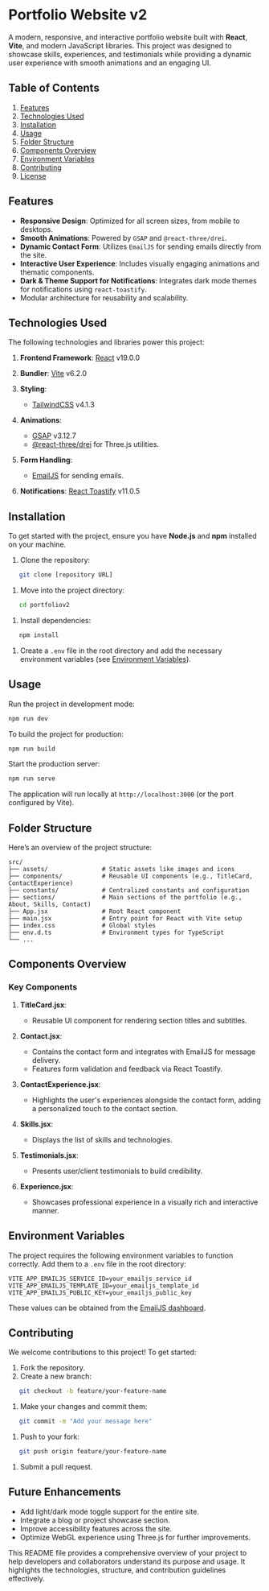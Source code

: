 # Portfolio Website v2
A modern, responsive, and interactive portfolio website built with **React**, **Vite**, and modern JavaScript libraries. This project was designed to showcase skills, experiences, and testimonials while providing a dynamic user experience with smooth animations and an engaging UI.
## Table of Contents
1. [Features](#features)
2. [Technologies Used](#technologies-used)
3. [Installation](#installation)
4. [Usage](#usage)
5. [Folder Structure](#folder-structure)
6. [Components Overview](#components-overview)
7. [Environment Variables](#environment-variables)
8. [Contributing](#contributing)
9. [License](#license)

## Features
- **Responsive Design**: Optimized for all screen sizes, from mobile to desktops.
- **Smooth Animations**: Powered by `GSAP` and `@react-three/drei`.
- **Dynamic Contact Form**: Utilizes `EmailJS` for sending emails directly from the site.
- **Interactive User Experience**: Includes visually engaging animations and thematic components.
- **Dark & Theme Support for Notifications**: Integrates dark mode themes for notifications using `react-toastify`.
- Modular architecture for reusability and scalability.

## Technologies Used
The following technologies and libraries power this project:
1. **Frontend Framework**: [React](https://reactjs.org/) v19.0.0
2. **Bundler**: [Vite](https://vitejs.dev/) v6.2.0
3. **Styling**:
    - [TailwindCSS](https://tailwindcss.com/) v4.1.3

4. **Animations**:
    - [GSAP](https://greensock.com/gsap/) v3.12.7
    - [@react-three/drei](https://github.com/pmndrs/drei) for Three.js utilities.

5. **Form Handling**:
    - [EmailJS](https://www.emailjs.com/) for sending emails.

6. **Notifications**: [React Toastify](https://github.com/fkhadra/react-toastify) v11.0.5

## Installation
To get started with the project, ensure you have **Node.js** and **npm** installed on your machine.
1. Clone the repository:
``` bash
   git clone [repository URL]
```
1. Move into the project directory:
``` bash
   cd portfoliov2
```
1. Install dependencies:
``` bash
   npm install
```
1. Create a `.env` file in the root directory and add the necessary environment variables (see [Environment Variables](#environment-variables)).

## Usage
Run the project in development mode:
``` bash
npm run dev
```
To build the project for production:
``` bash
npm run build
```
Start the production server:
``` bash
npm run serve
```
The application will run locally at `http://localhost:3000` (or the port configured by Vite).
## Folder Structure
Here’s an overview of the project structure:
``` 
src/
├── assets/               # Static assets like images and icons
├── components/           # Reusable UI components (e.g., TitleCard, ContactExperience)
├── constants/            # Centralized constants and configuration
├── sections/             # Main sections of the portfolio (e.g., About, Skills, Contact)
├── App.jsx               # Root React component
├── main.jsx              # Entry point for React with Vite setup
├── index.css             # Global styles
├── env.d.ts              # Environment types for TypeScript
└── ...
```
## Components Overview
### Key Components
1. **TitleCard.jsx**:
    - Reusable UI component for rendering section titles and subtitles.

2. **Contact.jsx**:
    - Contains the contact form and integrates with EmailJS for message delivery.
    - Features form validation and feedback via React Toastify.

3. **ContactExperience.jsx**:
    - Highlights the user's experiences alongside the contact form, adding a personalized touch to the contact section.

4. **Skills.jsx**:
    - Displays the list of skills and technologies.

5. **Testimonials.jsx**:
    - Presents user/client testimonials to build credibility.

6. **Experience.jsx**:
    - Showcases professional experience in a visually rich and interactive manner.

## Environment Variables
The project requires the following environment variables to function correctly. Add them to a `.env` file in the root directory:
``` plaintext
VITE_APP_EMAILJS_SERVICE_ID=your_emailjs_service_id
VITE_APP_EMAILJS_TEMPLATE_ID=your_emailjs_template_id
VITE_APP_EMAILJS_PUBLIC_KEY=your_emailjs_public_key
```
These values can be obtained from the [EmailJS dashboard](https://dashboard.emailjs.com/).
## Contributing
We welcome contributions to this project! To get started:
1. Fork the repository.
2. Create a new branch:
``` bash
   git checkout -b feature/your-feature-name
```
1. Make your changes and commit them:
``` bash
   git commit -m "Add your message here"
```
1. Push to your fork:
``` bash
   git push origin feature/your-feature-name
```
1. Submit a pull request.

## Future Enhancements
- Add light/dark mode toggle support for the entire site.
- Integrate a blog or project showcase section.
- Improve accessibility features across the site.
- Optimize WebGL experience using Three.js for further improvements.

This README file provides a comprehensive overview of your project to help developers and collaborators understand its purpose and usage. It highlights the technologies, structure, and contribution guidelines effectively.
